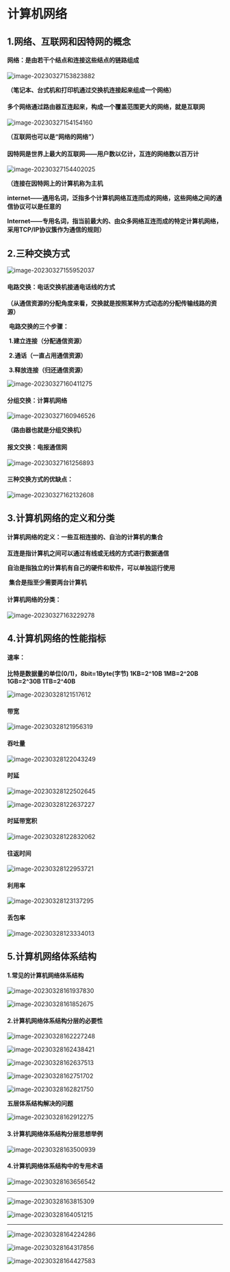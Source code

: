 # 计算机网络

## 1.网络、互联网和因特网的概念

#### 网络：是由若干个结点和连接这些结点的链路组成

![image-20230327153823882](C:\Users\Admin\AppData\Roaming\Typora\typora-user-images\image-20230327153823882.png)

**（笔记本、台式机和打印机通过交换机连接起来组成一个网络）**



#### 多个网络通过路由器互连起来，构成一个覆盖范围更大的网络，就是互联网

![image-20230327154154160](C:\Users\Admin\AppData\Roaming\Typora\typora-user-images\image-20230327154154160.png)

**（互联网也可以是“网络的网络”）**



#### 因特网是世界上最大的互联网——用户数以亿计，互连的网络数以百万计

![image-20230327154402025](C:\Users\Admin\AppData\Roaming\Typora\typora-user-images\image-20230327154402025.png)

**（连接在因特网上的计算机称为主机**

​	**internet——通用名词，泛指多个计算机网络互连而成的网络，这些网络之间的通信协议可以是任意的**

​	**Internet——专用名词，指当前最大的、由众多网络互连而成的特定计算机网络，采用TCP/IP协议簇作为通信的规则）**





## 2.三种交换方式

![image-20230327155952037](C:\Users\Admin\AppData\Roaming\Typora\typora-user-images\image-20230327155952037.png)

#### 电路交换：电话交换机接通电话线的方式

**（从通信资源的分配角度来看，交换就是按照某种方式动态的分配传输线路的资源）**

​	**电路交换的三个步骤：**

​				**1.建立连接（分配通信资源）**

​				**2.通话（一直占用通信资源）**

​				**3.释放连接（归还通信资源）**

![image-20230327160411275](C:\Users\Admin\AppData\Roaming\Typora\typora-user-images\image-20230327160411275.png)



#### 分组交换：计算机网络

![image-20230327160946526](C:\Users\Admin\AppData\Roaming\Typora\typora-user-images\image-20230327160946526.png)

**（路由器也就是分组交换机）**

#### 报文交换：电报通信网

![image-20230327161256893](C:\Users\Admin\AppData\Roaming\Typora\typora-user-images\image-20230327161256893.png)

#### 三种交换方式的优缺点：

![image-20230327162132608](C:\Users\Admin\AppData\Roaming\Typora\typora-user-images\image-20230327162132608.png)



## 3.计算机网络的定义和分类

#### 计算机网络的定义：一些互相连接的、自治的计算机的集合

​											**互连是指计算机之间可以通过有线或无线的方式进行数据通信**

​											**自治是指独立的计算机有自己的硬件和软件，可以单独运行使用**

​											**集合是指至少需要两台计算机**



#### 计算机网络的分类：

![image-20230327163229278](C:\Users\Admin\AppData\Roaming\Typora\typora-user-images\image-20230327163229278.png)



## 4.计算机网络的性能指标

#### 速率：

**比特是数据量的单位(0/1)，8bit=1Byte(字节)  1KB=2^10B  1MB=2^20B   1GB=2^30B  1TB=2^40B**

![image-20230328121517612](C:\Users\Admin\AppData\Roaming\Typora\typora-user-images\image-20230328121517612.png)

#### 带宽

![image-20230328121956319](C:\Users\Admin\AppData\Roaming\Typora\typora-user-images\image-20230328121956319.png)

#### 吞吐量

![image-20230328122043249](C:\Users\Admin\AppData\Roaming\Typora\typora-user-images\image-20230328122043249.png)

#### 时延

![image-20230328122502645](C:\Users\Admin\AppData\Roaming\Typora\typora-user-images\image-20230328122502645.png)

![image-20230328122637227](C:\Users\Admin\AppData\Roaming\Typora\typora-user-images\image-20230328122637227.png)

#### 时延带宽积

![image-20230328122832062](C:\Users\Admin\AppData\Roaming\Typora\typora-user-images\image-20230328122832062.png)

#### 往返时间

![image-20230328122953721](C:\Users\Admin\AppData\Roaming\Typora\typora-user-images\image-20230328122953721.png)

#### 利用率

![image-20230328123137295](C:\Users\Admin\AppData\Roaming\Typora\typora-user-images\image-20230328123137295.png)

#### 丢包率

![image-20230328123334013](C:\Users\Admin\AppData\Roaming\Typora\typora-user-images\image-20230328123334013.png)



## 5.计算机网络体系结构

#### 1.常见的计算机网络体系结构

![image-20230328161937830](C:\Users\Admin\AppData\Roaming\Typora\typora-user-images\image-20230328161937830.png)

![image-20230328161852675](C:\Users\Admin\AppData\Roaming\Typora\typora-user-images\image-20230328161852675.png)

#### 2.计算机网络体系结构分层的必要性

![image-20230328162227248](C:\Users\Admin\AppData\Roaming\Typora\typora-user-images\image-20230328162227248.png)



![image-20230328162438421](C:\Users\Admin\AppData\Roaming\Typora\typora-user-images\image-20230328162438421.png)



![image-20230328162637513](C:\Users\Admin\AppData\Roaming\Typora\typora-user-images\image-20230328162637513.png)



![image-20230328162751702](C:\Users\Admin\AppData\Roaming\Typora\typora-user-images\image-20230328162751702.png)



![image-20230328162821750](C:\Users\Admin\AppData\Roaming\Typora\typora-user-images\image-20230328162821750.png)



**五层体系结构解决的问题**

![image-20230328162912275](C:\Users\Admin\AppData\Roaming\Typora\typora-user-images\image-20230328162912275.png)

#### 3.计算机网络体系结构分层思想举例

![image-20230328163500939](C:\Users\Admin\AppData\Roaming\Typora\typora-user-images\image-20230328163500939.png)



#### 4.计算机网络体系结构中的专用术语

![image-20230328163656542](C:\Users\Admin\AppData\Roaming\Typora\typora-user-images\image-20230328163656542.png)

------

![image-20230328163815309](C:\Users\Admin\AppData\Roaming\Typora\typora-user-images\image-20230328163815309.png)

![image-20230328164051215](C:\Users\Admin\AppData\Roaming\Typora\typora-user-images\image-20230328164051215.png)

------

![image-20230328164224286](C:\Users\Admin\AppData\Roaming\Typora\typora-user-images\image-20230328164224286.png)

![image-20230328164317856](C:\Users\Admin\AppData\Roaming\Typora\typora-user-images\image-20230328164317856.png)

![image-20230328164427583](C:\Users\Admin\AppData\Roaming\Typora\typora-user-images\image-20230328164427583.png)